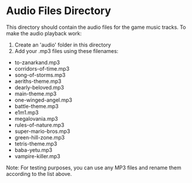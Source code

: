 # Audio Files Directory

This directory should contain the audio files for the game music tracks. To make the audio playback work:

1. Create an 'audio' folder in this directory
2. Add your .mp3 files using these filenames:

- to-zanarkand.mp3
- corridors-of-time.mp3
- song-of-storms.mp3
- aeriths-theme.mp3
- dearly-beloved.mp3
- main-theme.mp3
- one-winged-angel.mp3
- battle-theme.mp3
- e1m1.mp3
- megalovania.mp3
- rules-of-nature.mp3
- super-mario-bros.mp3
- green-hill-zone.mp3
- tetris-theme.mp3
- baba-yetu.mp3
- vampire-killer.mp3

Note: For testing purposes, you can use any MP3 files and rename them according to the list above.